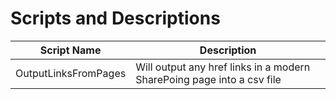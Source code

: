 # Scripts and Descriptions

Script Name | Description
---|---
OutputLinksFromPages|Will output any href links in a modern SharePoing page into a csv file
